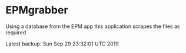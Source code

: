 # EPMgrabber
Using a database from the EPM app this application scrapes the files as required


Latest backup: Sun Sep 29 23:32:01 UTC 2019
